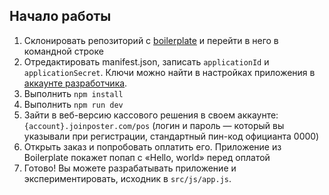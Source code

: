 ## Начало работы

1. Склонировать репозиторий с [boilerplate](https://github.com/joinposter/pos-platform-boilerplate) и перейти в него в командной строке
2. Отредактировать manifest.json, записать `applicationId` и `applicationSecret`. Ключи можно найти в настройках приложения в [аккаунте разработчика](/login). 
3. Выполнить `npm install` 
4. Выполнить `npm run dev` 
5. Зайти в веб-версию кассового решения в своем аккаунте: `{account}.joinposter.com/pos` (логин и пароль — который вы указывали при регистрации, стандартный пин-код официанта 0000)
6. Открыть заказ и попробовать оплатить его. Приложение из Boilerplate покажет попап с «Hello, world» перед оплатой
7. Готово! Вы можете разрабатывать приложение и экспериментировать, исходник в 
`src/js/app.js`. 
